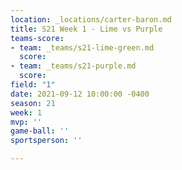 ```yaml
---
location: _locations/carter-baron.md
title: S21 Week 1 - Lime vs Purple
teams-score:
- team: _teams/s21-lime-green.md
  score: 
- team: _teams/s21-purple.md
  score: 
field: "1"
date: 2021-09-12 10:00:00 -0400
season: 21
week: 1
mvp: ''
game-ball: ''
sportsperson: ''

---
```

